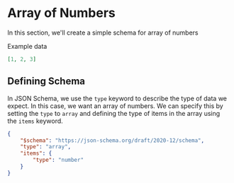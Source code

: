 # Array of Numbers

In this section, we'll create a simple schema for array of numbers

Example data

```json
[1, 2, 3]
```

## Defining Schema

In JSON Schema, we use the `type` keyword to describe the type of data we expect. In this case, we want an array of numbers. We can specify this by setting the `type` to `array` and defining the type of items in the array using the `items` keyword.

```json
{
    "$schema": "https://json-schema.org/draft/2020-12/schema",
    "type": "array",
    "items": {
        "type": "number"
    }
}
```
